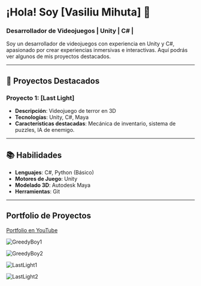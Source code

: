 # ¡Hola! Soy [Vasiliu Mihuta] 👋
### Desarrollador de Videojuegos | Unity | C# | 

Soy un desarrollador de videojuegos con experiencia en Unity y C#, apasionado por crear experiencias inmersivas e interactivas. Aquí podrás ver algunos de mis proyectos destacados.

---

## 🚀 Proyectos Destacados

### Proyecto 1: [Last Light]
- **Descripción**: Videojuego de terror en 3D
- **Tecnologías**: Unity, C#, Maya
- **Características destacadas**: Mecánica de inventario, sistema de puzzles, IA de enemigo.

---

## 📚 Habilidades
- **Lenguajes**: C#, Python (Básico)
- **Motores de Juego**: Unity
- **Modelado 3D**: Autodesk Maya
- **Herramientas**: Git

---

## Portfolio de Proyectos

[Portfolio en YouTube](https://www.youtube.com/watch?v=3Eq4BUpeMXg)

![GreedyBoy1](https://github.com/user-attachments/assets/e05e08ee-5476-4a9e-bc38-ecda9708e6df)

![GreedyBoy2](https://github.com/user-attachments/assets/328d3e83-56ca-4a7f-b4fe-eb94d4076536)

![LastLight1](https://github.com/user-attachments/assets/61105fdd-19c5-4291-aec4-77138764b7e4)

![LastLight2](https://github.com/user-attachments/assets/9bba3789-1ea4-4062-af31-d2152b4fb5be)

